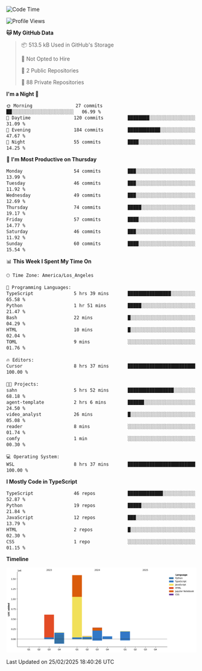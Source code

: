<!--START_SECTION:waka-->
![Code Time](http://img.shields.io/badge/Code%20Time-8%20hrs%2030%20mins-blue)

![Profile Views](http://img.shields.io/badge/Profile%20Views-0-blue)

**🐱 My GitHub Data** 

> 📦 513.5 kB Used in GitHub's Storage 
 > 
> 🚫 Not Opted to Hire
 > 
> 📜 2 Public Repositories 
 > 
> 🔑 88 Private Repositories 
 > 
**I'm a Night 🦉** 

```text
🌞 Morning                27 commits          ██░░░░░░░░░░░░░░░░░░░░░░░   06.99 % 
🌆 Daytime                120 commits         ████████░░░░░░░░░░░░░░░░░   31.09 % 
🌃 Evening                184 commits         ████████████░░░░░░░░░░░░░   47.67 % 
🌙 Night                  55 commits          ████░░░░░░░░░░░░░░░░░░░░░   14.25 % 
```
📅 **I'm Most Productive on Thursday** 

```text
Monday                   54 commits          ███░░░░░░░░░░░░░░░░░░░░░░   13.99 % 
Tuesday                  46 commits          ███░░░░░░░░░░░░░░░░░░░░░░   11.92 % 
Wednesday                49 commits          ███░░░░░░░░░░░░░░░░░░░░░░   12.69 % 
Thursday                 74 commits          █████░░░░░░░░░░░░░░░░░░░░   19.17 % 
Friday                   57 commits          ████░░░░░░░░░░░░░░░░░░░░░   14.77 % 
Saturday                 46 commits          ███░░░░░░░░░░░░░░░░░░░░░░   11.92 % 
Sunday                   60 commits          ████░░░░░░░░░░░░░░░░░░░░░   15.54 % 
```


📊 **This Week I Spent My Time On** 

```text
🕑︎ Time Zone: America/Los_Angeles

💬 Programming Languages: 
TypeScript               5 hrs 39 mins       ████████████████░░░░░░░░░   65.58 % 
Python                   1 hr 51 mins        █████░░░░░░░░░░░░░░░░░░░░   21.47 % 
Bash                     22 mins             █░░░░░░░░░░░░░░░░░░░░░░░░   04.29 % 
HTML                     10 mins             █░░░░░░░░░░░░░░░░░░░░░░░░   02.04 % 
TOML                     9 mins              ░░░░░░░░░░░░░░░░░░░░░░░░░   01.76 % 

🔥 Editors: 
Cursor                   8 hrs 37 mins       █████████████████████████   100.00 % 

🐱‍💻 Projects: 
sahn                     5 hrs 52 mins       █████████████████░░░░░░░░   68.18 % 
agent-template           2 hrs 6 mins        ██████░░░░░░░░░░░░░░░░░░░   24.50 % 
video_analyst            26 mins             █░░░░░░░░░░░░░░░░░░░░░░░░   05.08 % 
reader                   8 mins              ░░░░░░░░░░░░░░░░░░░░░░░░░   01.74 % 
comfy                    1 min               ░░░░░░░░░░░░░░░░░░░░░░░░░   00.30 % 

💻 Operating System: 
WSL                      8 hrs 37 mins       █████████████████████████   100.00 % 
```

**I Mostly Code in TypeScript** 

```text
TypeScript               46 repos            █████████████░░░░░░░░░░░░   52.87 % 
Python                   19 repos            █████░░░░░░░░░░░░░░░░░░░░   21.84 % 
JavaScript               12 repos            ███░░░░░░░░░░░░░░░░░░░░░░   13.79 % 
HTML                     2 repos             █░░░░░░░░░░░░░░░░░░░░░░░░   02.30 % 
CSS                      1 repo              ░░░░░░░░░░░░░░░░░░░░░░░░░   01.15 % 
```



**Timeline**

![Lines of Code chart](https://raw.githubusercontent.com/hassanxelamin/hassanxelamin/main/assets/bar_graph.png)


 Last Updated on 25/02/2025 18:40:26 UTC
<!--END_SECTION:waka-->

<!--
**hassanxelamin/hassanxelamin** is a ✨ _special_ ✨ repository because its `README.md` (this file) appears on your GitHub profile.

Here are some ideas to get you started:

- 🔭 I’m currently working on ...
- 🌱 I’m currently learning ...
- 👯 I’m looking to collaborate on ...
- 🤔 I’m looking for help with ...
- 💬 Ask me about ...
- 📫 How to reach me: ...
- 😄 Pronouns: ...
- ⚡ Fun fact: ...
-->
